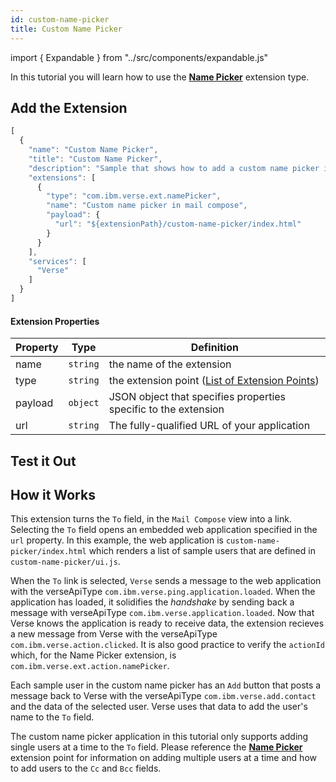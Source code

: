 ```yaml
---
id: custom-name-picker
title: Custom Name Picker
---
```

import { Expandable } from "../src/components/expandable.js"

In this tutorial you will learn how to use the **[Name Picker](../extension-points#alternative-name-picker)** extension type. 

## Add the Extension
```js
[
  {
    "name": "Custom Name Picker",
    "title": "Custom Name Picker",
    "description": "Sample that shows how to add a custom name picker in mail compose view",
    "extensions": [
      {
        "type": "com.ibm.verse.ext.namePicker",
        "name": "Custom name picker in mail compose",
        "payload": {
          "url": "${extensionPath}/custom-name-picker/index.html"
        }
      }
    ],
    "services": [
      "Verse"
    ]
  }
]
```

#### Extension Properties
| Property    | Type |  Definition |
|-------------|:----:|-------------|
| name        | `string` | the name of the extension |
| type        | `string` | the extension point  ([List of Extension Points](../extension-points)) |
| payload     | `object` | JSON object that specifies properties specific to the extension |
| url         | `string` | The fully-qualified URL of your application |

## Test it Out
<Expandable path="samples/custom-name-picker.gif" />

##  How it Works
This extension turns the `To` field, in the `Mail Compose` view into a link. Selecting the `To` field opens an embedded web application specified in the `url` property. In this example, the web application is `custom-name-picker/index.html` which renders a list of sample users that are defined in `custom-name-picker/ui.js`. 

When the `To` link is selected, `Verse` sends a message to the web application with the verseApiType `com.ibm.verse.ping.application.loaded`. When the application has loaded, it solidifies the *handshake* by sending back a message with verseApiType `com.ibm.verse.application.loaded`. Now that Verse knows the application is ready to receive data, the extension recieves a new message from Verse with the verseApiType `com.ibm.verse.action.clicked`. It is also good practice to verify the `actionId` which, for the Name Picker extension, is `com.ibm.verse.ext.action.namePicker`.

Each sample user in the custom name picker has an `Add` button that posts a message back to Verse with the verseApiType `com.ibm.verse.add.contact` and the data of the selected user. Verse uses that data to add the user's name to the `To` field. 

The custom name picker application in this tutorial only supports adding single users at a time to the `To` field. Please reference the **[Name Picker](../extension-points#alternative-name-picker)** extension point for information on adding multiple users at a time and how to add users to the `Cc` and `Bcc` fields.